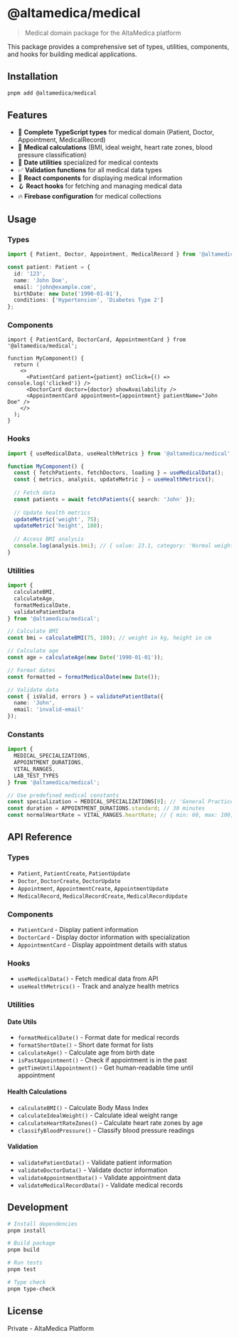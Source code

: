 # @altamedica/medical

> Medical domain package for the AltaMedica platform

This package provides a comprehensive set of types, utilities, components, and hooks for building medical applications.

## Installation

```bash
pnpm add @altamedica/medical
```

## Features

- 🏥 **Complete TypeScript types** for medical domain (Patient, Doctor, Appointment, MedicalRecord)
- 🧮 **Medical calculations** (BMI, ideal weight, heart rate zones, blood pressure classification)
- 📅 **Date utilities** specialized for medical contexts
- ✅ **Validation functions** for all medical data types
- 🎨 **React components** for displaying medical information
- 🪝 **React hooks** for fetching and managing medical data
- 🔥 **Firebase configuration** for medical collections

## Usage

### Types

```typescript
import { Patient, Doctor, Appointment, MedicalRecord } from '@altamedica/medical';

const patient: Patient = {
  id: '123',
  name: 'John Doe',
  email: 'john@example.com',
  birthDate: new Date('1990-01-01'),
  conditions: ['Hypertension', 'Diabetes Type 2']
};
```

### Components

```tsx
import { PatientCard, DoctorCard, AppointmentCard } from '@altamedica/medical';

function MyComponent() {
  return (
    <>
      <PatientCard patient={patient} onClick={() => console.log('clicked')} />
      <DoctorCard doctor={doctor} showAvailability />
      <AppointmentCard appointment={appointment} patientName="John Doe" />
    </>
  );
}
```

### Hooks

```typescript
import { useMedicalData, useHealthMetrics } from '@altamedica/medical';

function MyComponent() {
  const { fetchPatients, fetchDoctors, loading } = useMedicalData();
  const { metrics, analysis, updateMetric } = useHealthMetrics();
  
  // Fetch data
  const patients = await fetchPatients({ search: 'John' });
  
  // Update health metrics
  updateMetric('weight', 75);
  updateMetric('height', 180);
  
  // Access BMI analysis
  console.log(analysis.bmi); // { value: 23.1, category: 'Normal weight', color: 'text-green-600' }
}
```

### Utilities

```typescript
import { 
  calculateBMI, 
  calculateAge, 
  formatMedicalDate,
  validatePatientData 
} from '@altamedica/medical';

// Calculate BMI
const bmi = calculateBMI(75, 180); // weight in kg, height in cm

// Calculate age
const age = calculateAge(new Date('1990-01-01'));

// Format dates
const formatted = formatMedicalDate(new Date());

// Validate data
const { isValid, errors } = validatePatientData({
  name: 'John',
  email: 'invalid-email'
});
```

### Constants

```typescript
import { 
  MEDICAL_SPECIALIZATIONS,
  APPOINTMENT_DURATIONS,
  VITAL_RANGES,
  LAB_TEST_TYPES 
} from '@altamedica/medical';

// Use predefined medical constants
const specialization = MEDICAL_SPECIALIZATIONS[0]; // 'General Practice'
const duration = APPOINTMENT_DURATIONS.standard; // 30 minutes
const normalHeartRate = VITAL_RANGES.heartRate; // { min: 60, max: 100, unit: 'bpm' }
```

## API Reference

### Types

- `Patient`, `PatientCreate`, `PatientUpdate`
- `Doctor`, `DoctorCreate`, `DoctorUpdate`
- `Appointment`, `AppointmentCreate`, `AppointmentUpdate`
- `MedicalRecord`, `MedicalRecordCreate`, `MedicalRecordUpdate`

### Components

- `PatientCard` - Display patient information
- `DoctorCard` - Display doctor information with specialization
- `AppointmentCard` - Display appointment details with status

### Hooks

- `useMedicalData()` - Fetch medical data from API
- `useHealthMetrics()` - Track and analyze health metrics

### Utilities

#### Date Utils
- `formatMedicalDate()` - Format date for medical records
- `formatShortDate()` - Short date format for lists
- `calculateAge()` - Calculate age from birth date
- `isPastAppointment()` - Check if appointment is in the past
- `getTimeUntilAppointment()` - Get human-readable time until appointment

#### Health Calculations
- `calculateBMI()` - Calculate Body Mass Index
- `calculateIdealWeight()` - Calculate ideal weight range
- `calculateHeartRateZones()` - Calculate heart rate zones by age
- `classifyBloodPressure()` - Classify blood pressure readings

#### Validation
- `validatePatientData()` - Validate patient information
- `validateDoctorData()` - Validate doctor information
- `validateAppointmentData()` - Validate appointment data
- `validateMedicalRecordData()` - Validate medical records

## Development

```bash
# Install dependencies
pnpm install

# Build package
pnpm build

# Run tests
pnpm test

# Type check
pnpm type-check
```

## License

Private - AltaMedica Platform